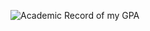 ![Academic Record of my GPA](https://github.com/user-attachments/assets/e1eca60c-5083-47a6-840f-f52eb40bb5f7)
